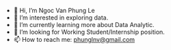 - 👋 Hi, I’m Ngoc Van Phung Le 
- 👀 I’m interested in exploring data.
- 🌱 I’m currently learning more about Data Analytic.
- 💞️ I’m looking for Working Student/Internship position. 
- 📫 How to reach me: phunglnv@gmail.com 

<!---
phunglnv/phunglnv is a ✨ special ✨ repository because its `README.md` (this file) appears on your GitHub profile.
You can click the Preview link to take a look at your changes.
--->
